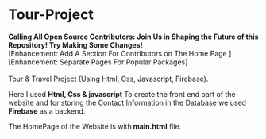 # Tour-Project
<b>Calling All Open Source Contributors: Join Us in Shaping the Future of this Repository! Try Making Some Changes!</b> <br>
[Enhancement: Add A Section For Contributors on The Home Page ] <br>
[Enhancement: Separate Pages For Popular Packages] <br><br>
Tour &amp; Travel Project (Using Html, Css, Javascript, Firebase).

Here I used <b>Html, Css & javascript</b> To create the front end part of the website and for storing the Contact Information in the Database we used <b>Firebase</b> as a backend.

The HomePage of the Website is with<b> main.html</b> file.
  
